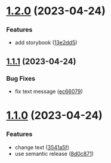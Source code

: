 # [1.2.0](https://github.com/prajwalsharma/react-cra-pages-actions/compare/v1.1.1...v1.2.0) (2023-04-24)


### Features

* add storybook ([13e2dd5](https://github.com/prajwalsharma/react-cra-pages-actions/commit/13e2dd5c656d97f5be2294fac2cfd37a44ff9686))

## [1.1.1](https://github.com/prajwalsharma/react-cra-pages-actions/compare/v1.1.0...v1.1.1) (2023-04-24)


### Bug Fixes

* fix text message ([ec66079](https://github.com/prajwalsharma/react-cra-pages-actions/commit/ec660791a2d69ca0aafd058dae6f1b77e1ea699c))

# [1.1.0](https://github.com/prajwalsharma/react-cra-pages-actions/compare/v1.0.0...v1.1.0) (2023-04-24)


### Features

* change text ([3541a5f](https://github.com/prajwalsharma/react-cra-pages-actions/commit/3541a5fbfc8088b7eb5fa1dc71d98168c91fe83e))
* use semantic release ([8d0c871](https://github.com/prajwalsharma/react-cra-pages-actions/commit/8d0c8715e3ffa0d360edcb66e7152962c56305fb))
